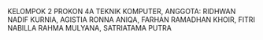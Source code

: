 KELOMPOK 2 PROKON 4A TEKNIK KOMPUTER, ANGGOTA: RIDHWAN NADIF KURNIA, AGISTIA RONNA ANIQA, FARHAN RAMADHAN KHOIR, FITRI NABILLA RAHMA MULYANA, SATRIATAMA PUTRA
